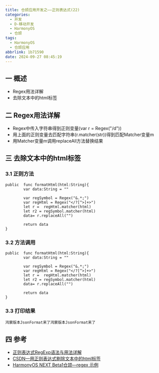 ```yaml
---
title: 仓颉应用开发之——正则表达式(22)
categories:
  - 开发
  - D-移动开发
  - HarmonyOS
  - 仓颉  
tags:
  - HarmonyOS
  - 仓颉应用
abbrlink: 1b71590
date: 2024-09-27 08:45:19
---
```

## 一 概述

* Regex用法详解
* 去除文本中的html标签

<!--more-->

## 二 Regex用法详解

* Regex中传入字符串得到正则变量(var r = Regex("/d"))
* 用上面的正则变量去匹配字符串(r.matcher(str))得到匹配Matcher变量m
* 用Matcher变量m调用replaceAll方法替换结果

## 三 去除文本中的html标签

### 3.1 正则方法

```
public  func formatHtml(html:String){
        var data:String = ""
      
        var regSymbol = Regex("&.*;")
        var regHtml = Regex("</?[^>]+>")
        let r =  regHtml.matcher(html)
        let r2 = regSymbol.matcher(html)
        data= r.replaceAll("")
        
        return data
}
```

### 3.2 方法调用

```
public  func formatHtml(html:String){
        var data:String = ""
      
        var regSymbol = Regex("&.*;")
        var regHtml = Regex("</?[^>]+>")
        let r =  regHtml.matcher(html)
        let r2 = regSymbol.matcher(html)
        data= r.replaceAll("")
        
        return data
}
```

### 3.3 打印结果

```
鸿蒙版本JsonFormat来了鸿蒙版本JsonFormat来了
```

## 四 参考

* [正则表达式RegExp语法与用法详解](https://www.jb51.net/article/264516.htm)
* [CSDN—用正则表达式剔除文本中的html标签](https://blog.csdn.net/qq_40634846/article/details/125024696)
* [HarmonyOS NEXT Beta1仓颉—regex 示例](https://developer.huawei.com/consumer/cn/doc/cangjie-guides-V5/regex_sample-V5)



